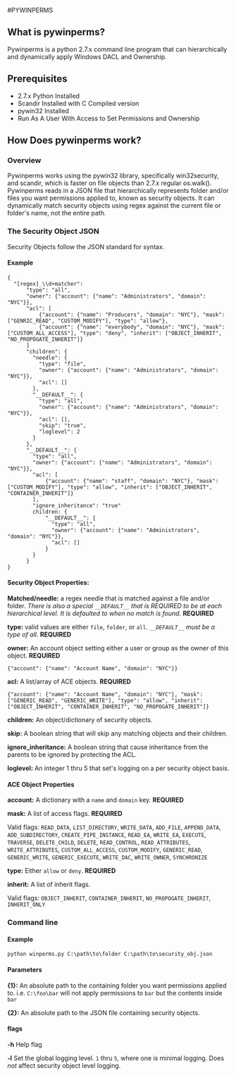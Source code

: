 #PYWINPERMS

## What is pywinperms?
Pywinperms is a python 2.7.x command line program that can hierarchically and dynamically apply Windows DACL and Ownership.

## Prerequisites
* 2.7.x Python Installed
* Scandir Installed with C Compiled version
* pywin32 Installed
* Run As A User With Access to Set Permissions and Ownership

## How Does pywinperms work?

### Overview
Pywinperms works using the pywin32 library, specifically win32security, and scandir, which is faster on file objects than 2.7.x regular os.walk(). Pywinperms reads in a JSON file that hierarchically represents folder and/or files you want permissions applied to, known as security objects. It can dynamically match security objects using regex against the current file or folder's name, not the entire path.

### The Security Object JSON
Security Objects follow the JSON standard for syntax.

#### Example
    {
      "[regex]_\\d+matcher":
          "type": "all",
          "owner": {"account": {"name": "Administrators", "domain": "NYC"}},
          "acl": [
              {"account": {"name": "Producers", "domain": "NYC"}, "mask": ["GENRIC_READ", "CUSTOM_MODIFY"], "type": "allow"},
              {"account": {"name": "everybody", "domain": "NYC"}, "mask": ["CUSTOM_ALL_ACCESS"], "type": "deny", "inherit": ["OBJECT_INHERIT", "NO_PROPOGATE_INHERIT"]}
          ]
          "children": {
            "needle": {
              "type": "file",
              "owner": {"account": {"name": "Administrators", "domain": "NYC"}},
              "acl": []
            },
            "__DEFAULT__": {
              "type": "all",
              "owner": {"account": {"name": "Administrators", "domain": "NYC"}},
              "acl": [],
              "skip": "true",
              "loglevel": 2
            }
          },
          "__DEFAULT__": {
            "type": "all",
            "owner": {"account": {"name": "Administrators", "domain": "NYC"}},
            "acl": [
                {"account": {"name": "staff", "domain": "NYC"}, "mask": ["CUSTOM_MODIFY"], "type": "allow", "inherit": ["OBJECT_INHERIT", "CONTAINER_INHERIT"]}
            ],
            "ignore_inheritance": "true"
            children: {
                "__DEFAULT__": {
                  "type": "all",
                  "owner": {"account": {"name": "Administrators", "domain": "NYC"}},
                  "acl": []
                }
            }
          }
    }

#### Security Object Properties:
**Matched/needle:** a regex needle that is matched against a file and/or folder. *There is also a special `__DEFAULT__` that is REQUIRED to be at each hierarchical level. It is defaulted to when no match is found.* **REQUIRED**

**type:** valid values are either `file`, `folder`, or `all`. *`__DEFAULT__` must be a type of all.* **REQUIRED**

**owner:** An account object setting either a user or group as the owner of this object. **REQUIRED**

`{"account": {"name": "Account Name", "domain": "NYC"}}`

**acl:** A list/array of ACE objects. **REQUIRED**

`{"account": {"name": "Account Name", "domain": "NYC"}, "mask": ["GENERIC_READ", "GENERIC_WRITE"], "type": "allow", "inherit": ["OBJECT_INHERIT", "CONTAINER_INHERIT", "NO_PROPOGATE_INHERIT"]}`

**children:** An object/dictionary of security objects.

**skip:** A boolean string that will skip any matching objects and their children.

**ignore_inheritance:** A boolean string that cause inheritance from the parents to be ignored by protecting the ACL.

**loglevel:** An integer 1 thru 5 that set's logging on a per security object basis.

#### ACE Object Properties
**account:** A dictionary with a `name` and `domain` key. **REQUIRED**

**mask:** A list of access flags. **REQUIRED**

Valid flags: `READ_DATA`, `LIST_DIRECTORY`, `WRITE_DATA`, `ADD_FILE`, `APPEND_DATA`, `ADD_SUBDIRECTORY`, `CREATE_PIPE_INSTANCE`, `READ_EA`, `WRITE_EA`, `EXECUTE`, `TRAVERSE`, `DELETE_CHILD`, `DELETE`, `READ_CONTROL`, `READ_ATTRIBUTES`, `WRITE_ATTRIBUTES`, `CUSTOM_ALL_ACCESS`, `CUSTOM_MODIFY`, `GENERIC_READ`, `GENERIC_WRITE`, `GENERIC_EXECUTE`, `WRITE_DAC`, `WRITE_OWNER`, `SYNCHRONIZE`

**type:** Either `allow` or `deny`. **REQUIRED**

**inherit:** A list of inherit flags.

Valid flags: `OBJECT_INHERIT`, `CONTAINER_INHERIT`, `NO_PROPOGATE_INHERIT`, `INHERIT_ONLY`

### Command line

#### Example
`python winperms.py C:\path\to\folder C:\path\to\security_obj.json`

#### Parameters
**{1}:** An absolute path to the containing folder you want permissions applied to. i.e. `C:\foo\bar` will not apply permissions to `bar` but the contents inside `bar`

**{2}:** An absolute path to the JSON file containing security objects.

#### flags
**-h** Help flag

**-l** Set the global logging level. `1` thru `5`, where one is minimal logging. Does *not* affect security object level logging.
